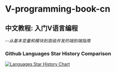 # V-programming-book-cn
## 中文教程: 入门V语言编程
*--从基本变量和模块到高级并发的端到端指南*
### Github Languages Star History Comparison

[![Languages Star History Chart](https://api.star-history.com/svg?repos=goplus/gop,vlang/v,carbon-language/carbon-lang,JuliaLang/julia,JetBrains/kotlin,rust-lang/rust,golang/go,ziglang/zig,nim-lang/nim&type=Date)](https://star-history.com/#goplus/gop&vlang/v&carbon-language/carbon-lang&JuliaLang/julia&JetBrains/kotlin&rust-lang/rust&golang/go&ziglang/zig&nim-lang/nim&Date)
